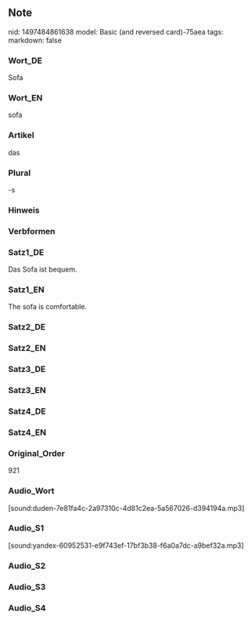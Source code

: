 ## Note
nid: 1497484861638
model: Basic (and reversed card)-75aea
tags: 
markdown: false

### Wort_DE
Sofa

### Wort_EN
sofa

### Artikel
das

### Plural
-s

### Hinweis


### Verbformen


### Satz1_DE
Das Sofa ist bequem.

### Satz1_EN
The sofa is comfortable.

### Satz2_DE


### Satz2_EN


### Satz3_DE


### Satz3_EN


### Satz4_DE


### Satz4_EN


### Original_Order
921

### Audio_Wort
[sound:duden-7e81fa4c-2a97310c-4d81c2ea-5a567026-d394194a.mp3]

### Audio_S1
[sound:yandex-60952531-e9f743ef-17bf3b38-f6a0a7dc-a9bef32a.mp3]

### Audio_S2


### Audio_S3


### Audio_S4

